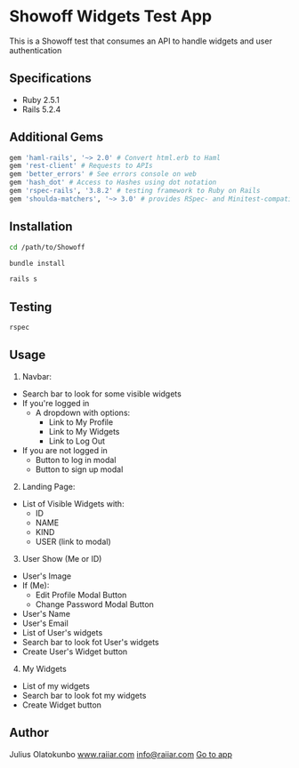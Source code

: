 # Showoff Widgets Test App

This is a Showoff test that consumes an API to handle widgets and user authentication

## Specifications
- Ruby 2.5.1
- Rails 5.2.4

## Additional Gems
```ruby
gem 'haml-rails', '~> 2.0' # Convert html.erb to Haml
gem 'rest-client' # Requests to APIs
gem 'better_errors' # See errors console on web
gem 'hash_dot' # Access to Hashes using dot notation
gem 'rspec-rails', '3.8.2' # testing framework to Ruby on Rails
gem 'shoulda-matchers', '~> 3.0' # provides RSpec- and Minitest-compatible one-liners to test common Rails functionality
```

## Installation
```bash
cd /path/to/Showoff
```
```bash
bundle install
```
```bash
rails s
```

## Testing
```bash
rspec
```

## Usage
1. Navbar:
  - Search bar to look for some visible widgets
  - If you're logged in
    - A dropdown with options:
      - Link to My Profile
      - Link to My Widgets
      - Link to Log Out
  - If you are not logged in
    - Button to log in modal
    - Button to sign up modal

2. Landing Page:
  - List of Visible Widgets with:
    - ID
    - NAME
    - KIND
    - USER (link to modal)

3. User Show (Me or ID)
  - User's Image
  - If (Me):
    - Edit Profile Modal Button
    - Change Password Modal Button
  - User's Name
  - User's Email
  - List of User's widgets
  - Search bar to look fot User's widgets
  - Create User's Widget button

4. My Widgets
  - List of my widgets
  - Search bar to look fot my widgets
  - Create Widget button


## Author 
Julius Olatokunbo
www.raiiar.com
info@raiiar.com
[Go to app](https://showwoff.herokuapp.com/)